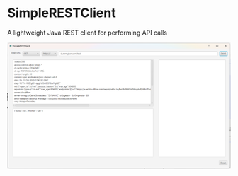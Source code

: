 # SimpleRESTClient

A lightweight Java REST client for performing API calls

![SimpleRESTClient.png](SimpleRESTClient.png)